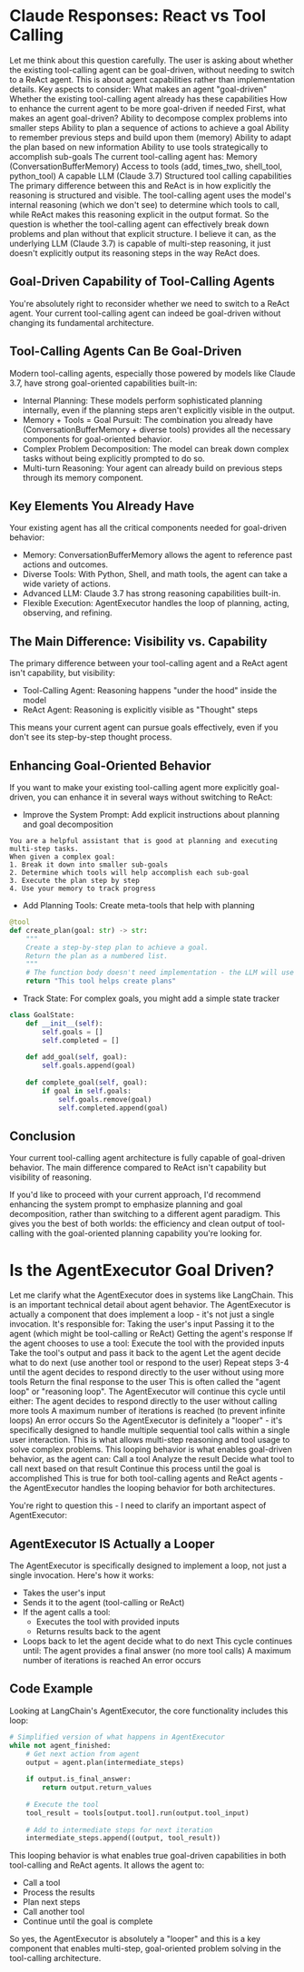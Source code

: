 # Claude Responses: React vs Tool Calling

<think>
Let me think about this question carefully. The user is asking about whether the existing tool-calling agent can be goal-driven, without needing to switch to a ReAct agent. This is about agent capabilities rather than implementation details.
Key aspects to consider:
What makes an agent "goal-driven"
Whether the existing tool-calling agent already has these capabilities
How to enhance the current agent to be more goal-driven if needed
First, what makes an agent goal-driven?
Ability to decompose complex problems into smaller steps
Ability to plan a sequence of actions to achieve a goal
Ability to remember previous steps and build upon them (memory)
Ability to adapt the plan based on new information
Ability to use tools strategically to accomplish sub-goals
The current tool-calling agent has:
Memory (ConversationBufferMemory)
Access to tools (add, times_two, shell_tool, python_tool)
A capable LLM (Claude 3.7)
Structured tool calling capabilities
The primary difference between this and ReAct is in how explicitly the reasoning is structured and visible. The tool-calling agent uses the model's internal reasoning (which we don't see) to determine which tools to call, while ReAct makes this reasoning explicit in the output format.
So the question is whether the tool-calling agent can effectively break down problems and plan without that explicit structure. I believe it can, as the underlying LLM (Claude 3.7) is capable of multi-step reasoning, it just doesn't explicitly output its reasoning steps in the way ReAct does.
</think>

## Goal-Driven Capability of Tool-Calling Agents
You're absolutely right to reconsider whether we need to switch to a ReAct agent. Your current tool-calling agent can indeed be goal-driven without changing its fundamental architecture.

## Tool-Calling Agents Can Be Goal-Driven
Modern tool-calling agents, especially those powered by models like Claude 3.7, have strong goal-oriented capabilities built-in:

- Internal Planning: These models perform sophisticated planning internally, even if the planning steps aren't explicitly visible in the output.
- Memory + Tools = Goal Pursuit: The combination you already have (ConversationBufferMemory + diverse tools) provides all the necessary components for goal-oriented behavior.
- Complex Problem Decomposition: The model can break down complex tasks without being explicitly prompted to do so.
- Multi-turn Reasoning: Your agent can already build on previous steps through its memory component.

## Key Elements You Already Have
Your existing agent has all the critical components needed for goal-driven behavior:

- Memory: ConversationBufferMemory allows the agent to reference past actions and outcomes.
- Diverse Tools: With Python, Shell, and math tools, the agent can take a wide variety of actions.
- Advanced LLM: Claude 3.7 has strong reasoning capabilities built-in.
- Flexible Execution: AgentExecutor handles the loop of planning, acting, observing, and refining.

## The Main Difference: Visibility vs. Capability
The primary difference between your tool-calling agent and a ReAct agent isn't capability, but visibility:

- Tool-Calling Agent: Reasoning happens "under the hood" inside the model
- ReAct Agent: Reasoning is explicitly visible as "Thought" steps

This means your current agent can pursue goals effectively, even if you don't see its step-by-step thought process.

## Enhancing Goal-Oriented Behavior
If you want to make your existing tool-calling agent more explicitly goal-driven, you can enhance it in several ways without switching to ReAct:

- Improve the System Prompt: Add explicit instructions about planning and goal decomposition

```
You are a helpful assistant that is good at planning and executing multi-step tasks. 
When given a complex goal:
1. Break it down into smaller sub-goals
2. Determine which tools will help accomplish each sub-goal
3. Execute the plan step by step
4. Use your memory to track progress
```

- Add Planning Tools: Create meta-tools that help with planning

```python
@tool
def create_plan(goal: str) -> str:
    """
    Create a step-by-step plan to achieve a goal.
    Return the plan as a numbered list.
    """
    # The function body doesn't need implementation - the LLM will use the description
    return "This tool helps create plans"
```

- Track State: For complex goals, you might add a simple state tracker

```python
class GoalState:
    def __init__(self):
        self.goals = []
        self.completed = []
        
    def add_goal(self, goal):
        self.goals.append(goal)
        
    def complete_goal(self, goal):
        if goal in self.goals:
            self.goals.remove(goal)
            self.completed.append(goal)
```

## Conclusion
Your current tool-calling agent architecture is fully capable of goal-driven behavior. The main difference compared to ReAct isn't capability but visibility of reasoning.

If you'd like to proceed with your current approach, I'd recommend enhancing the system prompt to emphasize planning and goal decomposition, rather than switching to a different agent paradigm. This gives you the best of both worlds: the efficiency and clean output of tool-calling with the goal-oriented planning capability you're looking for.

# Is the AgentExecutor Goal Driven?

<think>
Let me clarify what the AgentExecutor does in systems like LangChain. This is an important technical detail about agent behavior.
The AgentExecutor is actually a component that does implement a loop - it's not just a single invocation. It's responsible for:
Taking the user's input
Passing it to the agent (which might be tool-calling or ReAct)
Getting the agent's response
If the agent chooses to use a tool:
Execute the tool with the provided inputs
Take the tool's output and pass it back to the agent
Let the agent decide what to do next (use another tool or respond to the user)
Repeat steps 3-4 until the agent decides to respond directly to the user without using more tools
Return the final response to the user
This is often called the "agent loop" or "reasoning loop". The AgentExecutor will continue this cycle until either:
The agent decides to respond directly to the user without calling more tools
A maximum number of iterations is reached (to prevent infinite loops)
An error occurs
So the AgentExecutor is definitely a "looper" - it's specifically designed to handle multiple sequential tool calls within a single user interaction. This is what allows multi-step reasoning and tool usage to solve complex problems.
This looping behavior is what enables goal-driven behavior, as the agent can:
Call a tool
Analyze the result
Decide what tool to call next based on that result
Continue this process until the goal is accomplished
This is true for both tool-calling agents and ReAct agents - the AgentExecutor handles the looping behavior for both architectures.
</think>

You're right to question this - I need to clarify an important aspect of AgentExecutor:

## AgentExecutor IS Actually a Looper
The AgentExecutor is specifically designed to implement a loop, not just a single invocation. Here's how it works:

- Takes the user's input
- Sends it to the agent (tool-calling or ReAct)
- If the agent calls a tool:
  - Executes the tool with provided inputs
  - Returns results back to the agent
- Loops back to let the agent decide what to do next
This cycle continues until:
The agent provides a final answer (no more tool calls)
A maximum number of iterations is reached
An error occurs

## Code Example
Looking at LangChain's AgentExecutor, the core functionality includes this loop:

```python
# Simplified version of what happens in AgentExecutor
while not agent_finished:
    # Get next action from agent
    output = agent.plan(intermediate_steps)
    
    if output.is_final_answer:
        return output.return_values
        
    # Execute the tool
    tool_result = tools[output.tool].run(output.tool_input)
    
    # Add to intermediate steps for next iteration
    intermediate_steps.append((output, tool_result))
```

This looping behavior is what enables true goal-driven capabilities in both tool-calling and ReAct agents. It allows the agent to:

- Call a tool
- Process the results
- Plan next steps
- Call another tool
- Continue until the goal is complete

So yes, the AgentExecutor is absolutely a "looper" and this is a key component that enables multi-step, goal-oriented problem solving in the tool-calling architecture.

